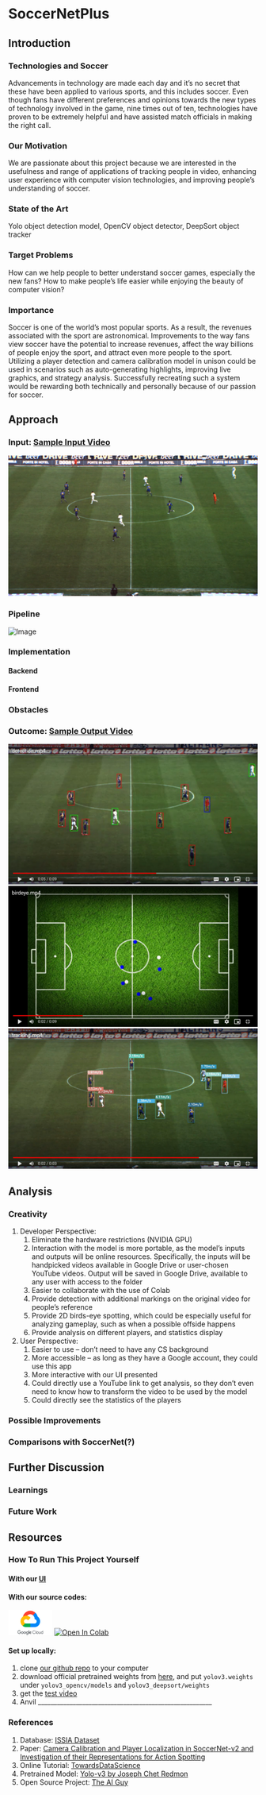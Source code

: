 # SoccerNetPlus
## Introduction
### Technologies and Soccer
Advancements in technology are made each day and it’s no secret that these have been applied to various sports, and this includes soccer. Even though fans have different preferences and opinions towards the new types of technology involved in the game, nine times out of ten, technologies have proven to be extremely helpful and have assisted match officials in making the right call.

### Our Motivation
We are passionate about this project because we are interested in the usefulness and range of applications of tracking people in video, enhancing user experience with computer vision technologies, and improving people’s understanding of soccer.

### State of the Art
Yolo object detection model, OpenCV object detector, DeepSort object tracker

### Target Problems
How can we help people to better understand soccer games, especially the new fans?
How to make people’s life easier while enjoying the beauty of computer vision?

### Importance
Soccer is one of the world’s most popular sports. As a result, the revenues associated with the sport are astronomical. Improvements to the way fans view soccer have the potential to increase revenues, affect the way billions of people enjoy the sport, and attract even more people to the sport. Utilizing a player detection and camera calibration model in unison could be used in scenarios such as auto-generating highlights, improving live graphics, and strategy analysis. Successfully recreating such a system would be rewarding both technically and personally because of our passion for soccer.

## Approach
### Input: [Sample Input Video](https://youtu.be/ta-M_RIHyFA)
![Image](https://github.com/AJ-Wuu/SoccerNetPlus/blob/main/video_input/sample-video-screenshot.png)

### Pipeline
![Image](__________________________________________)

### Implementation
#### Backend


#### Frontend


### Obstacles



### Outcome: [Sample Output Video](_________________________________________)
![Image](https://github.com/AJ-Wuu/SoccerNetPlus/blob/main/video_output/detection-screenshot.png)
![Image](https://github.com/AJ-Wuu/SoccerNetPlus/blob/main/video_output/birdeye-screenshot.png)
![Image](https://github.com/AJ-Wuu/SoccerNetPlus/blob/main/video_output/tracking-screenshot.png)

## Analysis
### Creativity
1. Developer Perspective:
   1. Eliminate the hardware restrictions (NVIDIA GPU)
   2. Interaction with the model is more portable, as the model’s inputs and outputs will be online resources. Specifically, the inputs will be handpicked videos available in Google Drive or user-chosen YouTube videos. Output will be saved in Google Drive, available to any user with access to the folder
   3. Easier to collaborate with the use of Colab
   4. Provide detection with additional markings on the original video for people’s reference
   5. Provide 2D birds-eye spotting, which could be especially useful for analyzing gameplay, such as when a possible offside happens
   6. Provide analysis on different players, and statistics display 
2. User Perspective:
   1. Easier to use – don’t need to have any CS background
   2. More accessible – as long as they have a Google account, they could use this app
   3. More interactive with our UI presented
   4. Could directly use a YouTube link to get analysis, so they don’t even need to know how to transform the video to be used by the model
   5. Could directly see the statistics of the players

### Possible Improvements



### Comparisons with SoccerNet(?)


## Further Discussion
### Learnings


### Future Work



## Resources
### How To Run This Project Yourself
#### With our [UI](https://kssn3t627cdj22bl.anvil.app/RESLVSCIHCHAY4EEBPRQ6EX3)
#### With our source codes:
<a href="https://drive.google.com/drive/folders/1lMtUF5EuGsvRCW-7rBGplanaK-LEM8bK?usp=share_link"><img height="50px" src="https://github.com/AJ-Wuu/SoccerNetPlus/blob/main/logo/GoogleCloud.png"></a>
[![Open In Colab](https://colab.research.google.com/assets/colab-badge.svg)](https://colab.research.google.com/drive/1TH4MYCgGKoJOpXKlz-OWd9wQ8spBhXwe)

#### Set up locally:
1. clone [our github repo](https://github.com/AJ-Wuu/SoccerNetPlus) to your computer
2. download official pretrained weights from [here](https://pjreddie.com/media/files/yolov3.weights), and put `yolov3.weights` under `yolov3_opencv/models` and `yolov3_deepsort/weights`
3. get the [test video](https://github.com/AJ-Wuu/SoccerNetPlus/blob/main/video_input/README.md)
4. Anvil _______________________________________________________


### References
1. Database: [ISSIA Dataset](https://issasports.com/appv1)
2. Paper: [Camera Calibration and Player Localization in SoccerNet-v2 and Investigation of their Representations for Action Spotting](https://openaccess.thecvf.com/content/CVPR2021W/CVSports/papers/Cioppa_Camera_Calibration_and_Player_Localization_in_SoccerNet-v2_and_Investigation_of_CVPRW_2021_paper.pdf)
3. Online Tutorial: [TowardsDataScience](https://towardsdatascience.com/how-to-track-football-players-using-yolo-sort-and-opencv-6c58f71120b8)
4. Pretrained Model: [Yolo-v3 by Joseph Chet Redmon](https://pjreddie.com/)
5. Open Source Project: [The AI Guy](https://github.com/theAIGuysCode)
